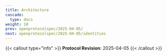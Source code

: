 ```yaml
---
title: Architecture
cascade:
  type: docs
weight: 10
prev: openprotocolspec/2025-04-05/
next: openprotocolspec/2025-04-05/identities
---
```


{{< callout type="info" >}} **Protocol Revision**: 2025-04-05 {{< /callout >}}
